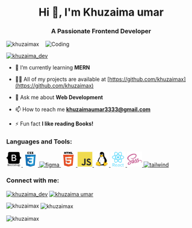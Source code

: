 <h1 align="center">Hi 👋, I'm Khuzaima umar</h1>
<h3 align="center">A Passionate Frontend Developer</h3> 
<img align="right" alt="Coding" width="400" src="https://mir-s3-cdn-cf.behance.net/project_modules/disp/601014116770475.6068beff4640a.gif">

<p align="left"> <img src="https://komarev.com/ghpvc/?username=khuzaimax&label=Profile%20views&color=0e75b6&style=flat" alt="khuzaimax" /> </p>

<p align="left"> <a href="https://twitter.com/khuzaima_dev" target="blank"><img src="https://img.shields.io/twitter/follow/khuzaima_dev?logo=twitter&style=for-the-badge" alt="khuzaima_dev" /></a> </p>

- 🌱 I’m currently learning **MERN**

- 👨‍💻 All of my projects are available at [https://github.com/khuzaimax](https://github.com/khuzaimax)

- 💬 Ask me about **Web Development**

- 📫 How to reach me **khuzaimaumar3333@gmail.com**

- ⚡ Fun fact **I like reading Books!**

<h3 align="left">Languages and Tools:</h3>
<p align="left"> <a href="https://getbootstrap.com" target="_blank" rel="noreferrer"> <img src="https://raw.githubusercontent.com/devicons/devicon/master/icons/bootstrap/bootstrap-plain-wordmark.svg" alt="bootstrap" width="40" height="40"/> </a> <a href="https://www.w3schools.com/css/" target="_blank" rel="noreferrer"> <img src="https://raw.githubusercontent.com/devicons/devicon/master/icons/css3/css3-original-wordmark.svg" alt="css3" width="40" height="40"/> </a> <a href="https://www.figma.com/" target="_blank" rel="noreferrer"> <img src="https://www.vectorlogo.zone/logos/figma/figma-icon.svg" alt="figma" width="40" height="40"/> </a> <a href="https://www.w3.org/html/" target="_blank" rel="noreferrer"> <img src="https://raw.githubusercontent.com/devicons/devicon/master/icons/html5/html5-original-wordmark.svg" alt="html5" width="40" height="40"/> </a> <a href="https://developer.mozilla.org/en-US/docs/Web/JavaScript" target="_blank" rel="noreferrer"> <img src="https://raw.githubusercontent.com/devicons/devicon/master/icons/javascript/javascript-original.svg" alt="javascript" width="40" height="40"/> </a> <a href="https://www.linux.org/" target="_blank" rel="noreferrer"> <img src="https://raw.githubusercontent.com/devicons/devicon/master/icons/linux/linux-original.svg" alt="linux" width="40" height="40"/> </a> <a href="https://reactjs.org/" target="_blank" rel="noreferrer"> <img src="https://raw.githubusercontent.com/devicons/devicon/master/icons/react/react-original-wordmark.svg" alt="react" width="40" height="40"/> </a> <a href="https://sass-lang.com" target="_blank" rel="noreferrer"> <img src="https://raw.githubusercontent.com/devicons/devicon/master/icons/sass/sass-original.svg" alt="sass" width="40" height="40"/> </a> <a href="https://tailwindcss.com/" target="_blank" rel="noreferrer"> <img src="https://www.vectorlogo.zone/logos/tailwindcss/tailwindcss-icon.svg" alt="tailwind" width="40" height="40"/> </a> </p>


<h3 align="left">Connect with me:</h3>
<p align="left">
<a href="https://twitter.com/khuzaima_dev" target="blank"><img align="center" src="https://raw.githubusercontent.com/rahuldkjain/github-profile-readme-generator/master/src/images/icons/Social/twitter.svg" alt="khuzaima_dev" height="30" width="40" /></a>
<a href="https://linkedin.com/in/khuzaima umar" target="blank"><img align="center" src="https://raw.githubusercontent.com/rahuldkjain/github-profile-readme-generator/master/src/images/icons/Social/linked-in-alt.svg" alt="khuzaima umar" height="30" width="40" /></a>
</p>


<p><img align="left" src="https://github-readme-stats.vercel.app/api/top-langs?username=khuzaimax&show_icons=true&locale=en&layout=compact" alt="khuzaimax" /></p>


<p>&nbsp;<img align="center" src="https://github-readme-stats.vercel.app/api?username=khuzaimax&show_icons=true&locale=en" alt="khuzaimax" /></p>


<p><img align="center" src="https://github-readme-streak-stats.herokuapp.com/?user=khuzaimax&" alt="khuzaimax" /></p> 
